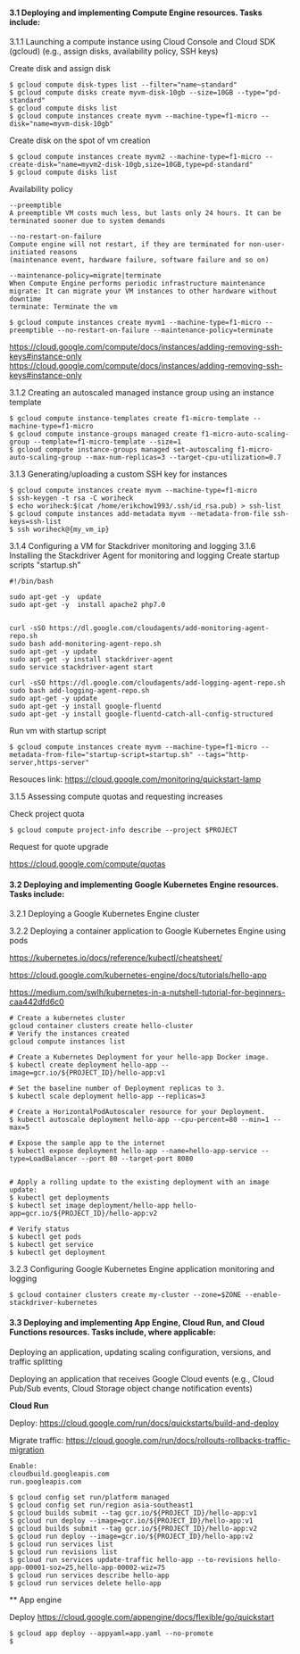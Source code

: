 #### 3.1 Deploying and implementing Compute Engine resources. Tasks include:

3.1.1 Launching a compute instance using Cloud Console and Cloud SDK (gcloud)
(e.g., assign disks, availability policy, SSH keys)

Create disk and assign disk
```
$ gcloud compute disk-types list --filter="name~standard"
$ gcloud compute disks create myvm-disk-10gb --size=10GB --type="pd-standard"
$ gcloud compute disks list
$ gcloud compute instances create myvm --machine-type=f1-micro --disk="name=myvm-disk-10gb"
```

Create disk on the spot of vm creation
```
$ gcloud compute instances create myvm2 --machine-type=f1-micro --create-disk="name=myvm2-disk-10gb,size=10GB,type=pd-standard"
$ gcloud compute disks list
```

Availability policy

```
--preemptible
A preemptible VM costs much less, but lasts only 24 hours. It can be terminated sooner due to system demands

--no-restart-on-failure
Compute engine will not restart, if they are terminated for non-user-initiated reasons 
(maintenance event, hardware failure, software failure and so on)

--maintenance-policy=migrate|terminate
When Compute Engine performs periodic infrastructure maintenance
migrate: It can migrate your VM instances to other hardware without downtime
terminate: Terminate the vm

$ gcloud compute instances create myvm1 --machine-type=f1-micro --preemptible --no-restart-on-failure --maintenance-policy=terminate
```

https://cloud.google.com/compute/docs/instances/adding-removing-ssh-keys#instance-only
https://cloud.google.com/compute/docs/instances/adding-removing-ssh-keys#instance-only

3.1.2 Creating an autoscaled managed instance group using an instance template
```
$ gcloud compute instance-templates create f1-micro-template --machine-type=f1-micro
$ gcloud compute instance-groups managed create f1-micro-auto-scaling-group --template=f1-micro-template --size=1
$ gcloud compute instance-groups managed set-autoscaling f1-micro-auto-scaling-group --max-num-replicas=3 --target-cpu-utilization=0.7
```

3.1.3 Generating/uploading a custom SSH key for instances
```
$ gcloud compute instances create myvm --machine-type=f1-micro
$ ssh-keygen -t rsa -C woriheck
$ echo woriheck:$(cat /home/erikchow1993/.ssh/id_rsa.pub) > ssh-list
$ gcloud compute instances add-metadata myvm --metadata-from-file ssh-keys=ssh-list
$ ssh woriheck@{my_vm_ip}
```

3.1.4 Configuring a VM for Stackdriver monitoring and logging
3.1.6 Installing the Stackdriver Agent for monitoring and logging
Create startup scripts "startup.sh"
```
#!/bin/bash

sudo apt-get -y  update
sudo apt-get -y  install apache2 php7.0


curl -sSO https://dl.google.com/cloudagents/add-monitoring-agent-repo.sh
sudo bash add-monitoring-agent-repo.sh
sudo apt-get -y update
sudo apt-get -y install stackdriver-agent
sudo service stackdriver-agent start

curl -sSO https://dl.google.com/cloudagents/add-logging-agent-repo.sh
sudo bash add-logging-agent-repo.sh
sudo apt-get -y update
sudo apt-get -y install google-fluentd
sudo apt-get -y install google-fluentd-catch-all-config-structured
```

Run vm with startup script
```
$ gcloud compute instances create myvm --machine-type=f1-micro --metadata-from-file="startup-script=startup.sh" --tags="http-server,https-server"
```


Resouces link: https://cloud.google.com/monitoring/quickstart-lamp

3.1.5 Assessing compute quotas and requesting increases

Check project quota

```
$ gcloud compute project-info describe --project $PROJECT
```

Request for quote upgrade

https://cloud.google.com/compute/quotas


#### 3.2 Deploying and implementing Google Kubernetes Engine resources. Tasks include:
3.2.1 Deploying a Google Kubernetes Engine cluster

3.2.2 Deploying a container application to Google Kubernetes Engine using pods

https://kubernetes.io/docs/reference/kubectl/cheatsheet/

https://cloud.google.com/kubernetes-engine/docs/tutorials/hello-app

https://medium.com/swlh/kubernetes-in-a-nutshell-tutorial-for-beginners-caa442dfd6c0

```
# Create a kubernetes cluster
gcloud container clusters create hello-cluster
# Verify the instances created
gcloud compute instances list

# Create a Kubernetes Deployment for your hello-app Docker image.
$ kubectl create deployment hello-app --image=gcr.io/${PROJECT_ID}/hello-app:v1

# Set the baseline number of Deployment replicas to 3.
$ kubectl scale deployment hello-app --replicas=3

# Create a HorizontalPodAutoscaler resource for your Deployment.
$ kubectl autoscale deployment hello-app --cpu-percent=80 --min=1 --max=5

# Expose the sample app to the internet
$ kubectl expose deployment hello-app --name=hello-app-service --type=LoadBalancer --port 80 --target-port 8080


# Apply a rolling update to the existing deployment with an image update:
$ kubectl get deployments
$ kubectl set image deployment/hello-app hello-app=gcr.io/${PROJECT_ID}/hello-app:v2
```

```
# Verify status
$ kubectl get pods
$ kubectl get service
$ kubectl get deployment
```

3.2.3 Configuring Google Kubernetes Engine application monitoring and logging

```
$ gcloud container clusters create my-cluster --zone=$ZONE --enable-stackdriver-kubernetes
```

#### 3.3 Deploying and implementing App Engine, Cloud Run, and Cloud Functions resources. Tasks include, where applicable:

Deploying an application, updating scaling configuration, versions, and traffic splitting

Deploying an application that receives Google Cloud events 
(e.g., Cloud Pub/Sub events, Cloud Storage object change notification events)


**Cloud Run**

Deploy: https://cloud.google.com/run/docs/quickstarts/build-and-deploy

Migrate traffic: https://cloud.google.com/run/docs/rollouts-rollbacks-traffic-migration
```
Enable:
cloudbuild.googleapis.com
run.googleapis.com

$ gcloud config set run/platform managed
$ gcloud config set run/region asia-southeast1
$ gcloud builds submit --tag gcr.io/${PROJECT_ID}/hello-app:v1
$ gcloud run deploy --image=gcr.io/${PROJECT_ID}/hello-app:v1
$ gcloud builds submit --tag gcr.io/${PROJECT_ID}/hello-app:v2
$ gcloud run deploy --image=gcr.io/${PROJECT_ID}/hello-app:v2
$ gcloud run services list
$ gcloud run revisions list
$ gcloud run services update-traffic hello-app --to-revisions hello-app-00001-soz=25,hello-app-00002-wiz=75
$ gcloud run services describe hello-app
$ gcloud run services delete hello-app
```

** App engine

Deploy https://cloud.google.com/appengine/docs/flexible/go/quickstart

```
$ gcloud app deploy --appyaml=app.yaml --no-promote
$
```
